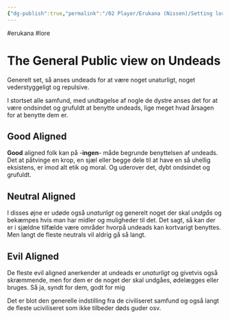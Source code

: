 ```yaml
---
{"dg-publish":true,"permalink":"/02 Player/Erukana (Nissen)/Setting lore/The Undead and the populace view/","tags":["erukana","lore"]}
---
```



#erukana #lore 

# The General Public view on Undeads
Generelt set, så anses undeads for at være noget unaturligt, noget vederstyggeligt og repulsive.

I stortset alle samfund, med undtagelse af nogle de dystre anses det for at være ondsindet og grufuldt at benytte undeads, lige meget hvad årsagen for at benytte dem er.

## Good Aligned
**Good** aligned folk kan på -**ingen**- måde begrunde benyttelsen af undeads. Det at påtvinge en krop, en sjæl eller begge dele til at have en så uhellig eksistens, er imod alt etik og moral. Og uderover det, dybt ondsindet og grufuldt.

## Neutral Aligned
I disses øjne er udøde også *unaturligt* og generelt noget der skal *undgås* og bekæmpes hvis man har midler og muligheder til det.
Det sagt, så kan der er i sjældne tilfælde være områder hvorpå undeads kan kortvarigt benyttes. Men langt de fleste neutrals vil aldrig gå så langt. 

## Evil Aligned
De fleste evil aligned anerkender at undeads er *unaturligt* og givetvis også skræmmende, men for dem er de noget der skal undgåes, ødelægges eller bruges. 
Så ja, syndt for dem, godt for mig 

Det er blot den generelle indstilling fra de civiliseret samfund og også langt de fleste uciviliseret som ikke tilbeder døds guder osv.